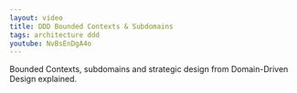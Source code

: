 ```yaml
---
layout: video
title: DDD Bounded Contexts & Subdomains
tags: architecture ddd
youtube: NvBsEnDgA4o
---
```


Bounded Contexts, subdomains and strategic design from Domain-Driven Design explained.